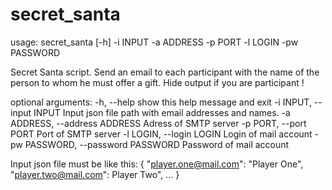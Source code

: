 # secret_santa

usage: secret_santa [-h] -i INPUT -a ADDRESS -p PORT -l LOGIN -pw PASSWORD

Secret Santa script. Send an email to each participant with the name of the
person to whom he must offer a gift. Hide output if you are participant !

optional arguments:
  -h, --help            show this help message and exit
  -i INPUT, --input INPUT
                        Input json file path with email addresses and names.
  -a ADDRESS, --address ADDRESS
                        Adress of SMTP server
  -p PORT, --port PORT  Port of SMTP server
  -l LOGIN, --login LOGIN
                        Login of mail account
  -pw PASSWORD, --password PASSWORD
                        Password of mail account

Input json file must be like this:
{
    "player.one@mail.com": "Player One",
    "player.two@mail.com": Player Two",
    ...
}